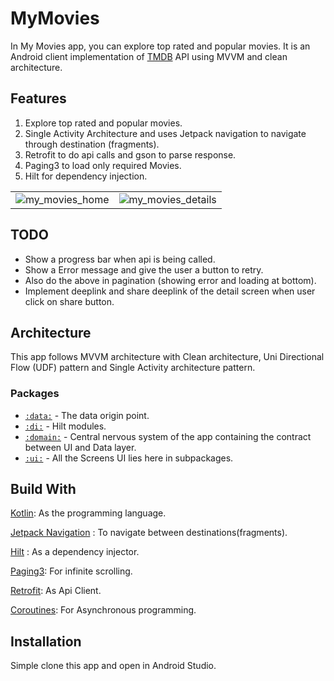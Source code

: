 # MyMovies

In My Movies app, you can explore top rated and popular movies.
It is an Android client implementation
of [TMDB](https://developer.themoviedb.org/docs/getting-started)
API using MVVM and clean architecture.

## Features

1. Explore top rated and popular movies.
2. Single Activity Architecture and uses Jetpack navigation to navigate
   through destination (fragments).
3. Retrofit to do api calls and gson to parse response.
4. Paging3 to load only required Movies.
5. Hilt for dependency injection.

|                                                                                                                     |                                                                                                                        |
|---------------------------------------------------------------------------------------------------------------------|------------------------------------------------------------------------------------------------------------------------|
| ![my_movies_home](https://github.com/sDevPrem/tmdb_my_movies/assets/130966261/6a1d43a4-894f-4073-9ec8-ca2b15be0920) | ![my_movies_details](https://github.com/sDevPrem/tmdb_my_movies/assets/130966261/56a28ecc-e0f1-4ebe-ba50-23783e4ced23) |

## TODO

* Show a progress bar when api is being called.
* Show a Error message and give the user a button to retry.
* Also do the above in pagination (showing error and loading at bottom).
* Implement deeplink and share deeplink of the detail screen when user click
  on share button.

## Architecture

This app follows MVVM architecture with Clean architecture, Uni Directional Flow (UDF) pattern
and Single Activity architecture pattern.

### Packages

* [`:data:`](app/src/main/java/com/example/mymovies/data) -
  The data origin point.
* [`:di:`](app/src/main/java/com/example/mymovies/di) -
  Hilt modules.
* [`:domain:`](app/src/main/java/com/example/mymovies/domain) -
  Central nervous system of the app containing the contract between UI and Data layer.
* [`:ui:`](app/src/main/java/com/example/mymovies/ui) -
  All the Screens UI lies here in subpackages.

## Build With

[Kotlin](https://kotlinlang.org/):
As the programming language.

[Jetpack Navigation](https://developer.android.com/guide/navigation) :
To navigate between destinations(fragments).

[Hilt](https://developer.android.com/training/dependency-injection/hilt-android) :
As a dependency injector.

[Paging3](https://developer.android.com/topic/libraries/architecture/paging/v3-overview):
For infinite scrolling.

[Retrofit](https://square.github.io/retrofit):
As Api Client.

[Coroutines](https://developer.android.com/kotlin/coroutines):
For Asynchronous programming.

## Installation

Simple clone this app and open in Android Studio.
